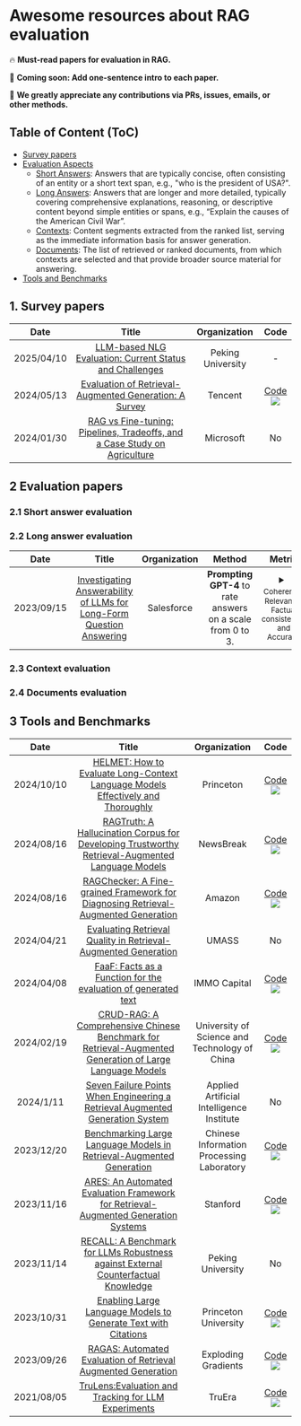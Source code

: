 # Awesome resources about RAG evaluation

🔥 **Must-read papers for evaluation in RAG.**

🏃 **Coming soon: Add one-sentence intro to each paper.**

🌟 **We greatly appreciate any contributions via PRs, issues, emails, or other methods.**





## Table of Content (ToC)

- [Survey papers](#survey)
- [Evaluation Aspects](#aspect)
	- [Short Answers](#short): Answers that are typically concise, often consisting of an entity or a short text span, e.g., "who is the president of USA?".
	- [Long Answers](#long): Answers that are longer and more detailed, typically covering comprehensive explanations, reasoning, or descriptive content beyond simple entities or spans, e.g., “Explain the causes of the American Civil War”.
	- [Contexts](#context): Content segments extracted from the ranked list, serving as the immediate information basis for answer generation.
	- [Documents](#documents): The list of retrieved or ranked documents, from which contexts are selected and that provide broader source material for answering.
- [Tools and Benchmarks](#datasets)

## 1. Survey papers <a id="survey"></a>

| **Date** | **Title** | **Organization**  |  **Code**  |
| :-----------: | :-------------: | :----------------------: |  :----------------------: |
|2025/04/10|[LLM-based NLG Evaluation: Current Status and Challenges](https://direct.mit.edu/coli/article/doi/10.1162/coli_a_00561/128807)|Peking University|-|
|2024/05/13|[Evaluation of Retrieval-Augmented Generation: A Survey](https://arxiv.org/pdf/2405.07437)|Tencent|[Code](https://github.com/vasiliskatr/faaf)<br>![](https://img.shields.io/github/stars/YHPeter/Awesome-RAG-Evaluation.svg?style=social)|
|2024/01/30|[RAG vs Fine-tuning: Pipelines, Tradeoffs, and a Case Study on Agriculture](https://arxiv.org/abs/2401.08406)|Microsoft|No|


## 2 Evaluation papers <a id="short"></a>


### 2.1 Short answer evaluation <a id="aspect"></a>

### 2.2 Long answer evaluation <a id="short"></a>

| **Date** | **Title** | **Organization**  |  **Method**  | **Metric**  | **Dataset** |  **Code**  |
| :-----------: | :-------------: | :----------------------: |  :----------------------: |:----------------------: |:----------------------: |:----------------------: |
|2023/09/15|[Investigating Answerability of LLMs for Long-Form Question Answering](https://arxiv.org/pdf/2309.08210)|Salesforce|**Prompting GPT-4** to rate answers on a scale from 0 to 3.| <details><summary><small>Coherency, Relevance, Factual consistency, and Accuracy</small></summary><small> **Coherency**: Answer should be well-structured and well-organized and should not just be a heap of related information. **Relevance**: Answer should be relevant to the question and the context. The answer should be concise and avoid drifting from the question being asked. **Factual consistency**: The context should be the primary source for the answer. The answer should not contain fabricated facts and should entail information present in the context. **Accuracy**: Answer should be satisfactory and complete to the question being asked. Measure the correctness of the answer by checking if the response answers the presented question.</small></details> |-|-|
 
### 2.3 Context evaluation <a id="short"></a>

### 2.4 Documents evaluation <a id="short"></a>

## 3 Tools and Benchmarks <a id="datasets"></a>

| **Date** | **Title** | **Organization**  |  **Code**  |
| :-----------: | :-------------: | :----------------------: |  :----------------------: |
|2024/10/10|[HELMET: How to Evaluate Long-Context Language Models Effectively and Thoroughly](https://arxiv.org/pdf/2410.02694?)|Princeton|[Code](https://github.com/princeton-nlp/HELMET)<br>![](https://img.shields.io/github/stars/princeton-nlp/HELMET.svg?style=social)|
|2024/08/16|[RAGTruth: A Hallucination Corpus for Developing Trustworthy Retrieval-Augmented Language Models](https://aclanthology.org/2024.acl-long.585)                               |                    NewsBreak                    |           [Code](https://github.com/ParticleMedia/RAGTruth) </br>![](https://img.shields.io/github/stars/ParticleMedia/RAGTruth.svg?style=social)           |
|2024/08/16|[RAGChecker: A Fine-grained Framework for Diagnosing Retrieval-Augmented Generation](http://arxiv.org/abs/2408.08067)                               |                    Amazon                    |           [Code](https://github.com/amazon-science/RAGChecker) </br>![](https://img.shields.io/github/stars/amazon-science/RAGChecker.svg?style=social)           |
|2024/04/21|[Evaluating Retrieval Quality in Retrieval-Augmented Generation](https://arxiv.org/pdf/2404.13781)|UMASS|No|
|2024/04/08|[FaaF: Facts as a Function for the evaluation of generated text](https://arxiv.org/pdf/2403.03888)|IMMO Capital|[Code](https://github.com/vasiliskatr/faaf)<br>![](https://img.shields.io/github/stars/vasiliskatr/faaf.svg?style=social)|
|2024/02/19|[CRUD-RAG: A Comprehensive Chinese Benchmark for Retrieval-Augmented Generation of Large Language Models](https://arxiv.org/abs/2401.17043)|University of Science and Technology of China|[Code](https://github.com/IAAR-Shanghai/CRUD_RAG)<br>![](https://img.shields.io/github/stars/IAAR-Shanghai/CRUD_RAG.svg?style=social)|
|2024/1/11|[Seven Failure Points When Engineering a Retrieval Augmented Generation System](https://arxiv.org/abs/2401.05856)|Applied Artificial Intelligence Institute|No
|2023/12/20|[Benchmarking Large Language Models in Retrieval-Augmented Generation](https://arxiv.org/abs/2309.01431)|Chinese Information Processing Laboratory|[Code](https://github.com/chen700564/RGB)<br>![](https://img.shields.io/github/stars/chen700564/RGB.svg?style=social)|
|2023/11/16|[ARES: An Automated Evaluation Framework for Retrieval-Augmented Generation Systems](https://arxiv.org/abs/2311.09476)|Stanford|[Code](https://github.com/stanford-futuredata/ARES)<br>![](https://img.shields.io/github/stars/stanford-futuredata/ARES.svg?style=social)|
|2023/11/14|[RECALL: A Benchmark for LLMs Robustness against External Counterfactual Knowledge](https://arxiv.org/abs/2311.08147)|Peking University|No|
|2023/10/31|[Enabling Large Language Models to Generate Text with Citations](https://arxiv.org/abs/2305.14627)|Princeton University|[Code](https://github.com/princeton-nlp/ALCE)<br>![](https://img.shields.io/github/stars/princeton-nlp/ALCE.svg?style=social)|
|2023/09/26|[RAGAS: Automated Evaluation of Retrieval Augmented Generation](https://arxiv.org/abs/2309.15217)|Exploding Gradients|[Code](https://github.com/explodinggradients/ragas)<br>![](https://img.shields.io/github/stars/explodinggradients/ragas.svg?style=social)|
|2021/08/05|[TruLens:Evaluation and Tracking for LLM Experiments](https://www.trulens.org/)|TruEra|[Code](https://github.com/truera/trulens)<br>![](https://img.shields.io/github/stars/truera/trulens.svg?style=social)|


